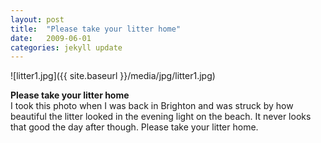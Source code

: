 ```yaml
---
layout: post
title:  "Please take your litter home"
date:   2009-06-01
categories: jekyll update
---
```

![litter1.jpg]({{ site.baseurl }}/media/jpg/litter1.jpg)

__Please take your litter home__  
I took this photo when I was back in Brighton and was struck by how beautiful the litter looked in the evening light on the beach.  It never looks that good the day after though.  Please take your litter home.
